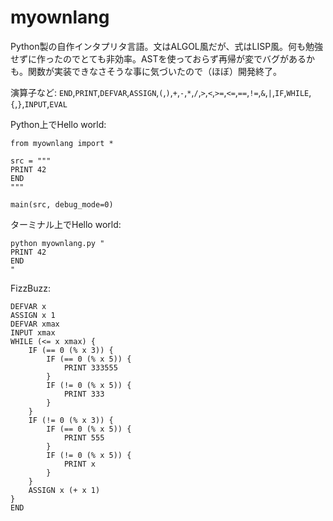 # myownlang

Python製の自作インタプリタ言語。文はALGOL風だが、式はLISP風。何も勉強せずに作ったのでとても非効率。ASTを使っておらず再帰が変でバグがあるかも。関数が実装できなさそうな事に気づいたので（ほぼ）開発終了。

演算子など: 
`END`,`PRINT`,`DEFVAR`,`ASSIGN`,`(`,`)`,`+`,`-`,`*`,`/`,`>`,`<`,`>=`,`<=`,`==`,`!=`,`&`,`|`,`IF`,`WHILE`,`{`,`}`,`INPUT`,`EVAL`

Python上でHello world:
```
from myownlang import *

src = """
PRINT 42
END
"""

main(src, debug_mode=0)
```

ターミナル上でHello world:
```
python myownlang.py "
PRINT 42
END
"
```

FizzBuzz: 
```
DEFVAR x
ASSIGN x 1
DEFVAR xmax
INPUT xmax
WHILE (<= x xmax) {
    IF (== 0 (% x 3)) {
        IF (== 0 (% x 5)) {
            PRINT 333555
        }
        IF (!= 0 (% x 5)) {
            PRINT 333
        }
    }
    IF (!= 0 (% x 3)) {
        IF (== 0 (% x 5)) {
            PRINT 555
        }
        IF (!= 0 (% x 5)) {
            PRINT x
        }
    }
    ASSIGN x (+ x 1)
}
END
```
